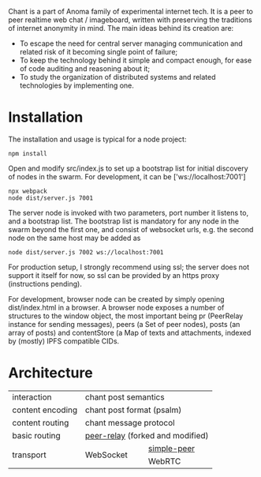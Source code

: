 Chant is a part of Anoma family of experimental internet tech. It is a peer to peer realtime web chat / imageboard,
written with preserving the traditions of internet anonymity in mind. The main ideas behind its creation are:

* To escape the need for central server managing communication and related risk of it becoming single point of failure;
* To keep the technology behind it simple and compact enough, for ease of code auditing and reasoning about it;
* To study the organization of distributed systems and related technologies by implementing one.

# Installation

The installation and usage is typical for a node project:

    npm install
    
Open and modify src/index.js to set up a bootstrap list for initial discovery of nodes in the swarm.
For development, it can be ['ws://localhost:7001']

    npx webpack
    node dist/server.js 7001

The server node is invoked with two parameters, port number it listens to, and a bootstrap list.
The bootstrap list is mandatory for any node in the swarm beyond the first one, and consist of websocket urls,
e.g. the second node on the same host may be added as

    node dist/server.js 7002 ws://localhost:7001

For production setup, I strongly recommend using ssl; the server does not support it itself for now, so ssl can
be provided by an https proxy (instructions pending).

For development, browser node can be created by simply opening dist/index.html in a browser. 
A browser node exposes a number of structures to the window object, the most important being pr (PeerRelay instance
for sending messages), peers (a Set of peer nodes), posts (an array of posts) and contentStore (a Map of texts
and attachments, indexed by (mostly) IPFS compatible CIDs.

# Architecture

<table>
    <tr>
        <td>interaction</td>
        <td colspan="2">chant post semantics</td>
    </tr>      
    <tr>
        <td>content encoding</td>
        <td colspan="2">chant post format (psalm)</td>
    </tr>   
    <tr>
        <td>content routing</td>
        <td colspan="2">chant message protocol</td>
    </tr>   
    <tr>
        <td>basic routing</td>
        <td colspan="2"><a href="https://github.com/xuset/peer-relay">peer-relay</a> (forked and modified)</td>
    </tr>   
    <tr>
        <td rowspan="2">transport</td>
        <td rowspan="2">WebSocket</td>
        <td><a href="https://github.com/feross/simple-peer">simple-peer</a></td>
    </tr>
    <tr>
        <td>WebRTC</td>
    </tr>
</table>
